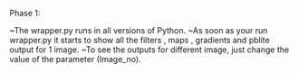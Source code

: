 Phase 1:

\~The wrapper.py runs in all versions of Python. \~As soon as your run
wrapper.py it starts to show all the filters , maps , gradients and
pblite output for 1 image. \~To see the outputs for different image,
just change the value of the parameter (Image_no).
